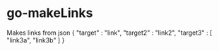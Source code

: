 # go-makeLinks
Makes links from json { "target" : "link", "target2" : "link2", "target3" : [ "link3a", "link3b" ] }
